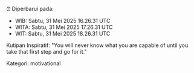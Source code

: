 ⏰ Diperbarui pada:
- WIB: Sabtu, 31 Mei 2025 16.26.31 UTC
- WITA: Sabtu, 31 Mei 2025 17.26.31 UTC
- WIT: Sabtu, 31 Mei 2025 18.26.31 UTC

Kutipan Inspiratif:
"You will never know what you are capable of until you take that first step and go for it."


Kategori: motivational

